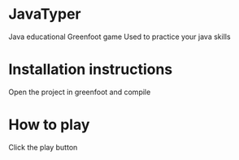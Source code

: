 # JavaTyper
Java educational Greenfoot game
Used to practice your java skills
# Installation instructions
Open the project in greenfoot and compile
# How to play
Click the play button
